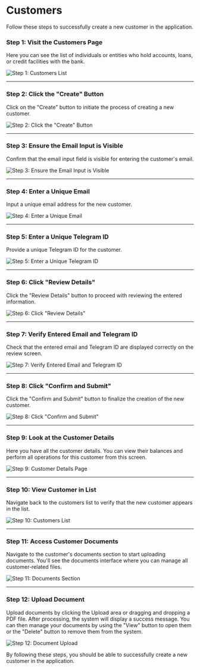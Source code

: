 # Customers

Follow these steps to successfully create a new customer in the application.

### Step 1: Visit the Customers Page

Here you can see the list of individuals or entities who hold accounts, loans, or credit facilities with the bank.

![Step 1: Customers List](./screenshots/customers.cy.ts/2_list_all_customers.png)

---

<!-- new-page -->

### Step 2: Click the "Create" Button

Click on the "Create" button to initiate the process of creating a new customer.

![Step 2: Click the "Create" Button](./screenshots/customers.cy.ts/3_click_create_button.png)

---

<!-- new-page -->

### Step 3: Ensure the Email Input is Visible

Confirm that the email input field is visible for entering the customer's email.

![Step 3: Ensure the Email Input is Visible](./screenshots/customers.cy.ts/4_verify_email_input_visible.png)

---

<!-- new-page -->

### Step 4: Enter a Unique Email

Input a unique email address for the new customer.

![Step 4: Enter a Unique Email](./screenshots/customers.cy.ts/5_enter_email.png)

---

<!-- new-page -->

### Step 5: Enter a Unique Telegram ID

Provide a unique Telegram ID for the customer.

![Step 5: Enter a Unique Telegram ID](./screenshots/customers.cy.ts/6_enter_telegram_id.png)

---

<!-- new-page -->

### Step 6: Click "Review Details"

Click the "Review Details" button to proceed with reviewing the entered information.

![Step 6: Click "Review Details"](./screenshots/customers.cy.ts/7_click_review_details.png)

---

<!-- new-page -->

### Step 7: Verify Entered Email and Telegram ID

Check that the entered email and Telegram ID are displayed correctly on the review screen.

![Step 7: Verify Entered Email and Telegram ID](./screenshots/customers.cy.ts/8_verify_details.png)

---

<!-- new-page -->

### Step 8: Click "Confirm and Submit"

Click the "Confirm and Submit" button to finalize the creation of the new customer.

![Step 8: Click "Confirm and Submit"](./screenshots/customers.cy.ts/9_click_confirm_submit.png)

---

<!-- new-page -->

### Step 9: Look at the Customer Details

Here you have all the customer details. You can view their balances and perform all operations for this customer from this screen.

![Step 9: Customer Details Page](./screenshots/customers.cy.ts/10_verify_email.png)

---

<!-- new-page -->

### Step 10: View Customer in List

Navigate back to the customers list to verify that the new customer appears in the list.

![Step 10: Customers List](./screenshots/customers.cy.ts/11_verify_customer_in_list.png)

---

<!-- new-page -->

### Step 11: Access Customer Documents

Navigate to the customer's documents section to start uploading documents. You'll see the documents interface where you can manage all customer-related files.

![Step 11: Documents Section](./screenshots/customers.cy.ts/12_customer_documents.png)

---

<!-- new-page -->

### Step 12: Upload Document

Upload documents by clicking the Upload area or dragging and dropping a PDF file. After processing, the system will display a success message. You can then manage your documents by using the "View" button to open them or the "Delete" button to remove them from the system.

![Step 12: Document Upload](./screenshots/customers.cy.ts/13_upload_document.png)

By following these steps, you should be able to successfully create a new customer in the application.
